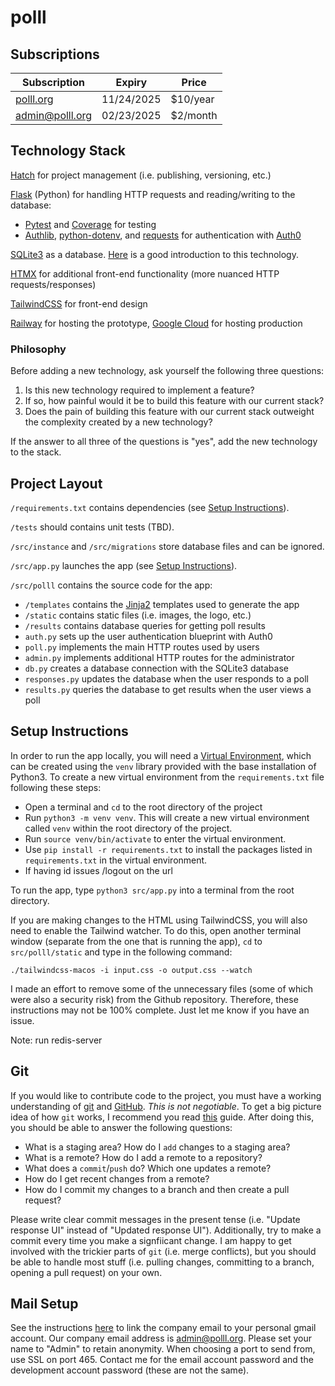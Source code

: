 # polll

## Subscriptions

| Subscription            | Expiry     | Price     |
|-------------------------|------------|-----------|
| [polll.org](polll.org)  | 11/24/2025 | $10/year  |
| admin@polll.org         | 02/23/2025 | $2/month  |

## Technology Stack

[Hatch](https://hatch.pypa.io/1.9/) for project management (i.e. publishing, versioning, etc.)

[Flask](https://flask.palletsprojects.com/en/stable/) (Python) for handling HTTP requests and reading/writing to the database:

- [Pytest](https://docs.pytest.org/en/stable/) and [Coverage](https://coverage.readthedocs.io/en/7.6.9/) for testing
- [Authlib](https://authlib.org/), [python-dotenv](https://pypi.org/project/python-dotenv/), and [requests](https://docs.python-requests.org/en/latest/index.html) for authentication with [Auth0](https://auth0.com/)

[SQLite3](https://docs.python.org/3/library/sqlite3.html) as a database. [Here](https://www.sqlitetutorial.net/) is a good introduction to this technology.

[HTMX](https://htmx.org/) for additional front-end functionality (more nuanced HTTP requests/responses)

[TailwindCSS](https://tailwindcss.com/) for front-end design

[Railway](https://railway.com/) for hosting the prototype, [Google Cloud](https://cloud.google.com/?hl=en) for hosting production

### Philosophy

Before adding a new technology, ask yourself the following three questions:

1. Is this new technology required to implement a feature?
2. If so, how painful would it be to build this feature with our current stack?
3. Does the pain of building this feature with our current stack outweight the complexity created by a new technology?

If the answer to all three of the questions is "yes", add the new technology to the stack.

## Project Layout

`/requirements.txt` contains dependencies (see [Setup Instructions](#setup-instructions)).

`/tests` should contains unit tests (TBD).

`/src/instance` and `/src/migrations` store database files and can be ignored.

`/src/app.py` launches the app (see [Setup Instructions](#setup-instructions)).

`/src/polll` contains the source code for the app:

- `/templates` contains the [Jinja2](https://jinja.palletsprojects.com/en/stable/) templates used to generate the app
- `/static` contains static files (i.e. images, the logo, etc.)
- `/results` contains database queries for getting poll results
- `auth.py` sets up the user authentication blueprint with Auth0
- `poll.py` implements the main HTTP routes used by users
- `admin.py` implements additional HTTP routes for the administrator
- `db.py` creates a database connection with the SQLite3 database
- `responses.py` updates the database when the user responds to a poll
- `results.py` queries the database to get results when the user views a poll

## Setup Instructions

In order to run the app locally, you will need a [Virtual Environment](https://docs.python.org/3/library/venv.html), which can be created using the `venv` library provided with the base installation of Python3. To create a new virtual environment from the `requirements.txt` file following these steps:

- Open a terminal and `cd` to the root directory of the project
- Run `python3 -m venv venv`. This will create a new virtual environment called `venv` within the root directory of the project.
- Run `source venv/bin/activate` to enter the virtual environment.
- Use `pip install -r requirements.txt` to install the packages listed in `requirements.txt` in the virtual environment.
- If having id issues /logout on the url

To run the app, type `python3 src/app.py` into a terminal from the root directory.

If you are making changes to the HTML using TailwindCSS, you will also need to enable the Tailwind watcher. To do this, open another terminal window (separate from the one that is running the app), `cd` to `src/polll/static` and type in the following command:

```
./tailwindcss-macos -i input.css -o output.css --watch
```

I made an effort to remove some of the unnecessary files (some of which were also a security risk) from the Github repository. Therefore, these instructions may not be 100% complete. Just let me know if you have an issue.

Note: run redis-server

## Git

If you would like to contribute code to the project, you must have a working understanding of [git](https://git-scm.com/) and [GitHub](https://github.com/). _This is not negotiable_. To get a big picture idea of how `git` works, I recommend you read [this](https://missing.csail.mit.edu/2020/version-control/) guide. After doing this, you should be able to answer the following questions:

- What is a staging area? How do I `add` changes to a staging area?
- What is a remote? How do I add a remote to a repository?
- What does a `commit`/`push` do? Which one updates a remote?
- How do I get recent changes from a remote?
- How do I commit my changes to a branch and then create a pull request?

Please write clear commit messages in the present tense (i.e. "Update response UI" instead of "Updated response UI"). Additionally, try to make a commit every time you make a signfiicant change. I am happy to get involved with the trickier parts of `git` (i.e. merge conflicts), but you should be able to handle most stuff (i.e. pulling changes, committing to a branch, opening a pull request) on your own.

## Mail Setup

See the instructions [here](https://www.namecheap.com/support/knowledgebase/article.aspx/9188/2175/gmail-fetcher-setup-for-namecheap-private-email/) to link the company email to your personal gmail account. Our company email address is admin@polll.org. Please set your name to "Admin" to retain anonymity. When choosing a port to send from, use SSL on port 465. Contact me for the email account password and the development account password (these are not the same).
